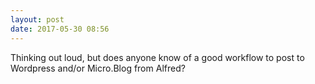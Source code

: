```yaml
---
layout: post
date: 2017-05-30 08:56
---
```

Thinking out loud, but does anyone know of a good workflow to post to Wordpress and/or Micro.Blog from Alfred?
